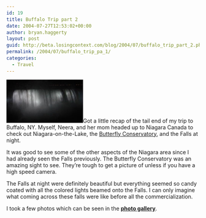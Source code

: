 ```yaml
---
id: 19
title: Buffalo Trip part 2
date: 2004-07-27T12:53:02+00:00
author: bryan.haggerty
layout: post
guid: http://beta.losingcontext.com/blog/2004/07/buffalo_trip_part_2.php
permalink: /2004/07/buffalo_trip_pa_1/
categories:
  - Travel
---
```

[<img src="/blog/wp-content/uploads/legacy/niagara-falls.jpg" alt="Niagara Falls" class="image-right" border="0" height="113" width="200" />](http://www.flickr.com/photos/bhaggs/tags/niagara/ "View my photos from Niagra")Got a little recap of the tail end of my trip to Buffalo, NY. Myself, Neera, and her mom headed up to Niagara Canada to check out Niagara-on-the-Lake, the [Butterfly Conservatory](http://www.niagaraparks.com/nature/butterfly.php "Learn more about the Butteryfly Conservatory"), and the Falls at night.

It was good to see some of the other aspects of the Niagara area since I had already seen the Falls previously. The Butterfly Conservatory was an amazing sight to see. They&#8217;re tough to get a picture of unless if you have a high speed camera.

The Falls at night were definitely beautiful but everything seemed so candy coated with all the colored lights beamed onto the Falls. I can only imagine what coming across these falls were like before all the commercialization.

I took a few photos which can be seen in the **[photo gallery](http://www.flickr.com/photos/bhaggs/tags/niagara/ "View my photos from Niagara")**.